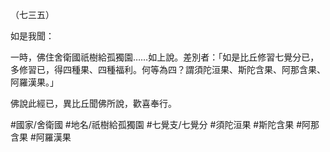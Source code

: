 （七三五）

如是我聞：

一時，佛住舍衛國祇樹給孤獨園……如上說。差別者：「如是比丘修習七覺分已，多修習已，得四種果、四種福利。何等為四？謂須陀洹果、斯陀含果、阿那含果、阿羅漢果。」

佛說此經已，異比丘聞佛所說，歡喜奉行。

#國家/舍衛國
#地名/祇樹給孤獨園
#七覺支/七覺分
#須陀洹果
#斯陀含果
#阿那含果
#阿羅漢果
